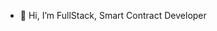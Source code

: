 - 👋 Hi, I’m FullStack, Smart Contract Developer

<!---
tentru/tentru is a ✨ special ✨ repository because its `README.md` (this file) appears on your GitHub profile.
You can click the Preview link to take a look at your changes.
--->
